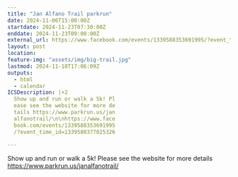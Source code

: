 ```yaml
---
title: "Jan Alfano Trail parkrun"
date: 2024-11-06T15:00:00Z
startdate: 2024-11-23T07:30:00Z
enddate: 2024-11-23T09:00:00Z
external_url: https://www.facebook.com/events/1339588353691995/?event_time_id=1339588377025326
layout: post
location: 
feature-img: "assets/img/big-trail.jpg"
lastmod: 2024-11-18T17:06:09Z
outputs:
  - html
  - calendar
ICSDescription: |+2
  Show up and run or walk a 5k! Pl  ease see the website for more de  tails https://www.parkrun.us/jan  alfanotrail/\n\nhttps://www.face  book.com/events/1339588353691995  /?event_time_id=1339588377025326  
---
```


Show up and run or walk a 5k! Please see the website for more details [https://www.parkrun.us/janalfanotrail/<br>
](https://www.parkrun.us/janalfanotrail/<br>
)  <br>
  
